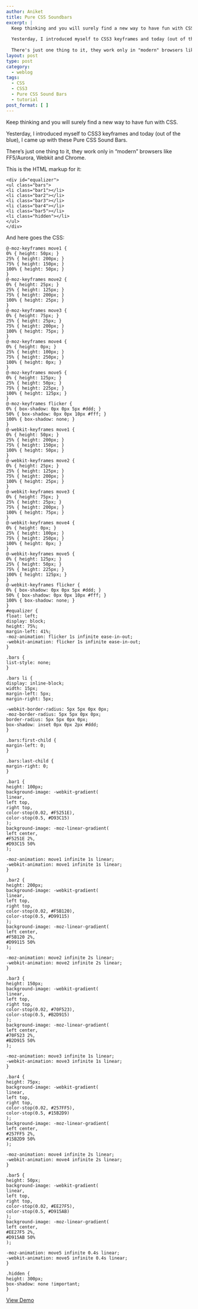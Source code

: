 ```yaml
---
author: Aniket
title: Pure CSS Soundbars
excerpt: |
  Keep thinking and you will surely find a new way to have fun with CSS.
  
  Yesterday, I introduced myself to CSS3 keyframes and today (out of the blue), I came up with these Pure CSS Sound Bars.
  
  There's just one thing to it, they work only in "modern" browsers like FF5/Aurora, Webkit and Chrome.
layout: post
type: post
category:
  - weblog
tags:
  - CSS
  - CSS3
  - Pure CSS Sound Bars
  - tutorial
post_format: [ ]
---
```

Keep thinking and you will surely find a new way to have fun with CSS.

Yesterday, I introduced myself to CSS3 keyframes and today (out of the blue), I came up with these Pure CSS Sound Bars.

There’s just one thing to it, they work only in “modern” browsers like FF5/Aurora, Webkit and Chrome.

This is the HTML markup for it:

    <div id="equalizer">
    <ul class="bars">
    <li class="bar1"></li>
    <li class="bar2"></li>
    <li class="bar3"></li>
    <li class="bar4"></li>
    <li class="bar5"></li>
    <li class="hidden"></li>
    </ul>
    </div>
    

And here goes the CSS:

    @-moz-keyframes move1 {
    0% { height: 50px; }
    25% { height: 200px; }
    75% { height: 150px; }
    100% { height: 50px; }
    }
    @-moz-keyframes move2 {
    0% { height: 25px; }
    25% { height: 125px; }
    75% { height: 200px; }
    100% { height: 25px; }
    }
    @-moz-keyframes move3 {
    0% { height: 75px; }
    25% { height: 25px; }
    75% { height: 200px; }
    100% { height: 75px; }
    }
    @-moz-keyframes move4 {
    0% { height: 0px; }
    25% { height: 100px; }
    75% { height: 250px; }
    100% { height: 0px; }
    }
    @-moz-keyframes move5 {
    0% { height: 125px; }
    25% { height: 50px; }
    75% { height: 225px; }
    100% { height: 125px; }
    }
    @-moz-keyframes flicker {
    0% { box-shadow: 0px 0px 5px #ddd; }
    50% { box-shadow: 0px 0px 10px #fff; }
    100% { box-shadow: none; }
    }
    @-webkit-keyframes move1 {
    0% { height: 50px; }
    25% { height: 200px; }
    75% { height: 150px; }
    100% { height: 50px; }
    }
    @-webkit-keyframes move2 {
    0% { height: 25px; }
    25% { height: 125px; }
    75% { height: 200px; }
    100% { height: 25px; }
    }
    @-webkit-keyframes move3 {
    0% { height: 75px; }
    25% { height: 25px; }
    75% { height: 200px; }
    100% { height: 75px; }
    }
    @-webkit-keyframes move4 {
    0% { height: 0px; }
    25% { height: 100px; }
    75% { height: 250px; }
    100% { height: 0px; }
    }
    @-webkit-keyframes move5 {
    0% { height: 125px; }
    25% { height: 50px; }
    75% { height: 225px; }
    100% { height: 125px; }
    }
    @-webkit-keyframes flicker {
    0% { box-shadow: 0px 0px 5px #ddd; }
    50% { box-shadow: 0px 0px 10px #fff; }
    100% { box-shadow: none; }
    }
    #equalizer {
    float: left;
    display: block;
    height: 75%;
    margin-left: 41%;
    -moz-animation: flicker 1s infinite ease-in-out;
    -webkit-animation: flicker 1s infinite ease-in-out;
    }
    
    .bars {
    list-style: none;
    }
    
    .bars li {
    display: inline-block;
    width: 15px;
    margin-left: 5px;
    margin-right: 5px;
    
    -webkit-border-radius: 5px 5px 0px 0px;
    -moz-border-radius: 5px 5px 0px 0px;
    border-radius: 5px 5px 0px 0px;
    box-shadow: inset 0px 0px 2px #ddd;
    }
    
    .bars:first-child {
    margin-left: 0;
    }
    
    .bars:last-child {
    margin-right: 0;
    }
    
    .bar1 {
    height: 100px;
    background-image: -webkit-gradient(
    linear,
    left top,
    right top,
    color-stop(0.02, #F5251E),
    color-stop(0.5, #D93C15)
    );
    background-image: -moz-linear-gradient(
    left center,
    #F5251E 2%,
    #D93C15 50%
    );
    
    -moz-animation: move1 infinite 1s linear;
    -webkit-animation: move1 infinite 1s linear;
    }
    
    .bar2 {
    height: 200px;
    background-image: -webkit-gradient(
    linear,
    left top,
    right top,
    color-stop(0.02, #F5B120),
    color-stop(0.5, #D99115)
    );
    background-image: -moz-linear-gradient(
    left center,
    #F5B120 2%,
    #D99115 50%
    );
    
    -moz-animation: move2 infinite 2s linear;
    -webkit-animation: move2 infinite 2s linear;
    }
    
    .bar3 {
    height: 150px;
    background-image: -webkit-gradient(
    linear,
    left top,
    right top,
    color-stop(0.02, #70F523),
    color-stop(0.5, #B2D915)
    );
    background-image: -moz-linear-gradient(
    left center,
    #70F523 2%,
    #B2D915 50%
    );
    
    -moz-animation: move3 infinite 1s linear;
    -webkit-animation: move3 infinite 1s linear;
    }
    
    .bar4 {
    height: 75px;
    background-image: -webkit-gradient(
    linear,
    left top,
    right top,
    color-stop(0.02, #257FF5),
    color-stop(0.5, #15B2D9)
    );
    background-image: -moz-linear-gradient(
    left center,
    #257FF5 2%,
    #15B2D9 50%
    );
    
    -moz-animation: move4 infinite 2s linear;
    -webkit-animation: move4 infinite 2s linear;
    }
    
    .bar5 {
    height: 50px;
    background-image: -webkit-gradient(
    linear,
    left top,
    right top,
    color-stop(0.02, #EE27F5),
    color-stop(0.5, #D915AB)
    );
    background-image: -moz-linear-gradient(
    left center,
    #EE27F5 2%,
    #D915AB 50%
    );
    
    -moz-animation: move5 infinite 0.4s linear;
    -webkit-animation: move5 infinite 0.4s linear;
    }
    
    .hidden {
    height: 300px;
    box-shadow: none !important;
    }

[View Demo][1]

 [1]: https://developer.mozilla.org/en-US/demos/detail/pure-css-sound-bars/launch "Pure CSS Sound Bars"